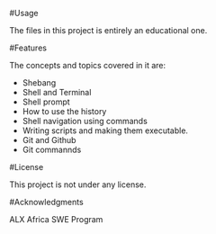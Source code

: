 #Usage

The files in this project is entirely an educational one.

#Features

The concepts and topics covered in it are:
- Shebang
- Shell and Terminal
- Shell prompt
- How to use the history
- Shell navigation using commands
- Writing scripts and making them executable.
- Git and Github
- Git commannds

#License

This project is not under any license.

#Acknowledgments

ALX Africa SWE Program



